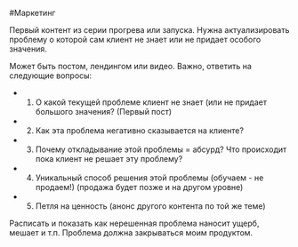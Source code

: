 #Маркетинг 

Первый контент из серии прогрева или запуска.
Нужна актуализировать проблему о которой сам клиент не знает или не придает особого значения.

Может быть постом, лендингом или видео.
Важно, ответить на следующие вопросы:
- 1. О какой текущей проблеме клиент не знает (или не придает большого значения? (Первый пост)
- 2. Как эта проблема негативно сказывается на клиенте?
- 3. Почему откладывание этой проблемы = абсурд? Что происходит пока клиент не решает эту проблему?
- 4. Уникальный способ решения этой проблемы (обучаем - не продаем!) (продажа будет позже и на другом уровне)
- 5. Петля на ценность (анонс другого контента по той же теме)

Расписать и показать как нерешенная проблема наносит ущерб, мешает и т.п.
Проблема должна закрываться моим продуктом.